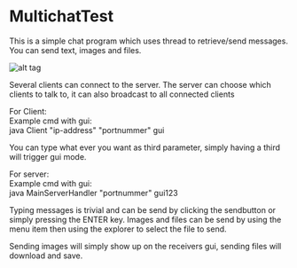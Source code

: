 # MultichatTest
This is a simple chat program which uses thread to retrieve/send messages. You can send text, images and files.

![alt tag](https://github.com/MartinBergstrom/MultiChatTest/MasterChat3000.jpg)

Several clients can connect to the server. The server can choose which clients to talk to,
it can also broadcast to all connected clients

For Client:  
Example cmd with gui:  
java Client "ip-address" "portnummer" gui  
  
You can type what ever you want as third parameter, simply having a third will trigger gui mode.
  
For server:  
Example cmd with gui:  
java MainServerHandler "portnummer" gui123  


Typing messages is trivial and can be send by clicking the sendbutton or simply pressing the ENTER key.
Images and files can be send by using the menu item then using the explorer to select the file to send.

Sending images will simply show up on the receivers gui, sending files will download and save.
